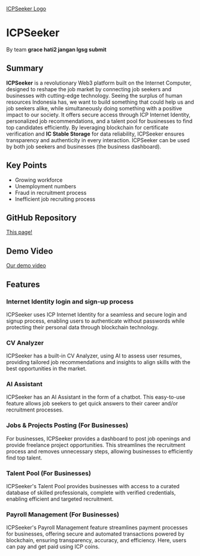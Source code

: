 [ICPSeeker Logo](/src/icpseeker_frontend/public/landing/logo2.svg)

# ICPSeeker
By team **grace hati2 jangan lgsg submit**

## Summary
**ICPSeeker** is a revolutionary Web3 platform built on the Internet Computer, designed to reshape the job market by connecting job seekers and businesses with cutting-edge technology. Seeing the surplus of human resources Indonesia has, we want to build something that could help us and job seekers alike, while simultaneously doing something with a positive impact to our society. It offers secure access through ICP Internet Identity, personalized job recommendations, and a talent pool for businesses to find top candidates efficiently. By leveraging blockchain for certificate verification and **IC Stable Storage** for data reliability, ICPSeeker ensures transparency and authenticity in every interaction. ICPSeeker can be used by both job seekers and businesses (the business dashboard).

## Key Points
- Growing workforce 
- Unemployment numbers
- Fraud in recruitment process
- Inefficient job recruiting process

## GitHub Repository
[This page!](https://github.com/gracekarinn/ICPSeeker)

## Demo Video
[Our demo video](https://youtu.be/6MZOzV7BdrQ)

## Features
### Internet Identity login and sign-up process
ICPSeeker uses ICP Internet Identity for a seamless and secure login and signup process, enabling users to authenticate without passwords while protecting their personal data through blockchain technology.

### CV Analyzer
ICPSeeker has a built-in CV Analyzer, using AI to assess user resumes, providing tailored job recommendations and insights to align skills with the best opportunities in the market.

### AI Assistant
ICPSeeker has an AI Assistant in the form of a chatbot. This easy-to-use feature allows job seekers to get quick answers to their career and/or recruitment processes.

### Jobs & Projects Posting (For Businesses)
For businesses, ICPSeeker provides a dashboard to post job openings and provide freelance project opportunities. This streamlines the recruitment process and removes unnecessary steps, allowing businesses to efficiently find top talent. 

### Talent Pool (For Businesses)
ICPSeeker's Talent Pool provides businesses with access to a curated database of skilled professionals, complete with verified credentials, enabling efficient and targeted recruitment.

### Payroll Management (For Businesses)
ICPSeeker's Payroll Management feature streamlines payment processes for businesses, offering secure and automated transactions powered by blockchain, ensuring transparency, accuracy, and efficiency. Here, users can pay and get paid using ICP coins.
